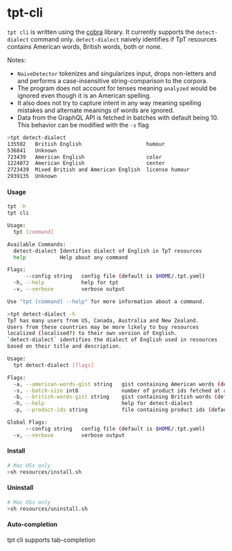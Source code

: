 # tpt-cli

`tpt cli` is written using the [cobra](https://github.com/spf13/cobra) library.
It currently supports the `detect-dialect` command only. `detect-dialect` naively
identifies if TpT resources contains American words, British words, both or 
none. 

Notes: 
* `NaiveDetector` tokenizes and singularizes input, drops non-letters and 
and performs a case-insensitive string-comparison to the corpora.
* The program does not account for tenses meaning `analyzed` would be ignored 
even though it is an American spelling.
* It also does not try to capture intent in any way meaning spelling mistakes
 and alternate meanings of words are ignored. 
* Data from the GraphQL API is fetched in batches with default being 10. This
 behavior can be modified with the `-s` flag

```bash
>tpt detect-dialect
135502   British English                     humour
536841   Unknown                             
723439   American English                    color
1224072  American English                    center
2723439  Mixed British and American English  license humour
2939135  Unknown        
```

#### Usage

```bash
tpt -h
tpt cli

Usage:
  tpt [command]

Available Commands:
  detect-dialect Identifies dialect of English in TpT resources
  help           Help about any command

Flags:
      --config string   config file (default is $HOME/.tpt.yaml)
  -h, --help            help for tpt
  -v, --verbose         verbose output

Use "tpt [command] --help" for more information about a command.
```

```bash
>tpt detect-dialect -h
TpT has many users from US, Canada, Australia and New Zealand.
Users from these countries may be more likely to buy resources
localized (localised?) to their own version of English.
`detect-dialect` identifies the dialect of English used in resources
based on their title and description.

Usage:
  tpt detect-dialect [flags]

Flags:
  -a, --american-words-gist string   gist containing American words (default "see config file")
  -s, --batch-size int8              number of product ids fetched at a time (default 10)
  -b, --british-words-gist string    gist containing British words (default "see config file")
  -h, --help                         help for detect-dialect
  -p, --product-ids string           file containing product ids (default "see config file")

Global Flags:
      --config string   config file (default is $HOME/.tpt.yaml)
  -v, --verbose         verbose output

```

#### Install

```bash
# Mac OSs only 
>sh resources/install.sh 
```

#### Uninstall

```bash
# Mac OSs only 
>sh resources/uninstall.sh
```

#### Auto-completion

tpt cli supports tab-completion 

